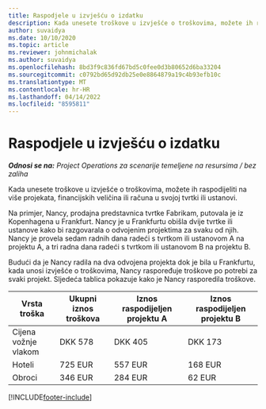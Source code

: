 ```yaml
---
title: Raspodjele u izvješću o izdatku
description: Kada unesete troškove u izvješće o troškovima, možete ih raspodijeliti na više projekata, pravnih osoba ili računa u svojoj tvrtki ili ustanovi.
author: suvaidya
ms.date: 10/10/2020
ms.topic: article
ms.reviewer: johnmichalak
ms.author: suvaidya
ms.openlocfilehash: 8bd3f9c836fd67bd5c0fee0d3b80652d6ba33204
ms.sourcegitcommit: c0792bd65d92db25e0e8864879a19c4b93efb10c
ms.translationtype: MT
ms.contentlocale: hr-HR
ms.lasthandoff: 04/14/2022
ms.locfileid: "8595811"
---
```

# <a name="distributions-on-an-expense-report"></a>Raspodjele u izvješću o izdatku

_**Odnosi se na:** Project Operations za scenarije temeljene na resursima / bez zaliha_

Kada unesete troškove u izvješće o troškovima, možete ih raspodijeliti na više projekata, financijskih veličina ili računa u svojoj tvrtki ili ustanovi.

Na primjer, Nancy, prodajna predstavnica tvrtke Fabrikam, putovala je iz Kopenhagena u Frankfurt. Nancy je u Frankfurtu obišla dvije tvrtke ili ustanove kako bi razgovarala o odvojenim projektima za svaku od njih. Nancy je provela sedam radnih dana radeći s tvrtkom ili ustanovom A na projektu A, a tri radna dana radeći s tvrtkom ili ustanovom B na projektu B.

Budući da je Nancy radila na dva odvojena projekta dok je bila u Frankfurtu, kada unosi izvješće o troškovima, Nancy raspoređuje troškove po potrebi za svaki projekt. Sljedeća tablica pokazuje kako je Nancy rasporedila troškove.

| Vrsta troška | Ukupni iznos troškova | Iznos raspodijeljen projektu A | Iznos raspodijeljen projektu B |
|--------------|----------------------|---------------------------------|---------------------------------|
| Cijena vožnje vlakom   | DKK 578              | DKK 405                         | DKK 173                         |
| Hoteli        | 725 EUR              | 557 EUR                         | 168 EUR                         |
| Obroci        | 346 EUR              | 284 EUR                         | 62 EUR                          |


[!INCLUDE[footer-include](../includes/footer-banner.md)]